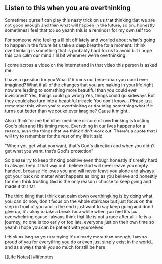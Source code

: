 ## Listen to this when you are overthinking

Sometimes ourself can play this nasty trick on us that thinking that we are not good enough and then what will happen in the future, so on.. honestly sometimes i feel that too so yeahh this is a reminder for my own self too

For someone who feeling a lil bit off lately and worried about what's going to happen in the future let's take a deep breathe for a moment. I think overthinking is something that is probably hard for us to avoid but i hope this can calm our mind a lil bit whenever we're overthinking.

I come across a video on the internet and in that video this person is asked me:

I have a question for you
What  if it turns out better than you could ever imagined?
What if all of the changes that you are making in your life right now are leading to something more beautiful than you could ever invisioned?
Yes, things could go wrong
Yes, things could go sideways
But they could also turn into a beautiful miracle
You don't know...
Please just remember this when you're overthinking or doubting something what if it turns out better than we coukd ever imagine?
Cause it might..

Also i think for me the other medicine or cure of overthinking is trusting God's plan and His timing more. Everything in our lives happens for a reason, even the things that we think didn't work out. There's a quote that i will try to remember for the rest of my life it said 

"When you get what you want, that's God's direction and when you didn't get what you want, that's God's protection"

So please try to keep thinking positive even though honestly it's really hard to always keep it that way but i believe God will never leave you empty handed, because He loves you and will never leave you alone and always got your back no matter what happens as long as you believe and honestly for me i think trusting God is the only reason i choose to keep going and made it this far

The third thing that i think can calm down overthingking is by doing what you can do now, don't focus on the whole staircase but just focus on the step in front of you and in the end i just want to say keep going and don't give up, it's okay to take a break for a while when you feel it's too overwhelming cause i always think that life is not a race after all, life is a journey, no one is too early or too late, everyone just on their own time so yeahh i hope you can be patient with yourselves

I think as long as you are trying it's already more than enough, i am so proud of you for everything you do or even just simply exist in the world.. and as always thank you so much for still be here

[[Life Notes]]
#lifenotes 

